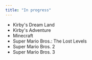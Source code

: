 ```yaml
---
title: "In progress"
---
```


* Kirby's Dream Land
* Kirby's Adventure
* Minecraft
* Super Mario Bros.: The Lost Levels
* Super Mario Bros. 2
* Super Mario Bros. 3
